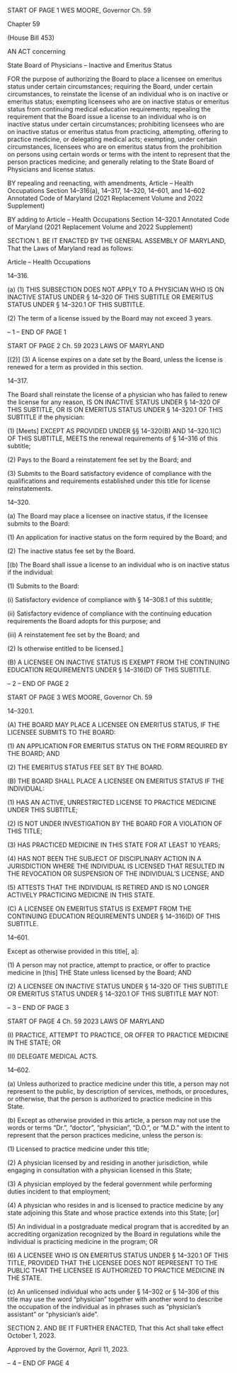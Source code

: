 START OF PAGE 1
WES MOORE, Governor Ch. 59

Chapter 59

(House Bill 453)

AN ACT concerning

State Board of Physicians – Inactive and Emeritus Status

FOR the purpose of authorizing the Board to place a licensee on emeritus status under
certain circumstances; requiring the Board, under certain circumstances, to
reinstate the license of an individual who is on inactive or emeritus status;
exempting licensees who are on inactive status or emeritus status from continuing
medical education requirements; repealing the requirement that the Board issue a
license to an individual who is on inactive status under certain circumstances;
prohibiting licensees who are on inactive status or emeritus status from practicing,
attempting, offering to practice medicine, or delegating medical acts; exempting,
under certain circumstances, licensees who are on emeritus status from the
prohibition on persons using certain words or terms with the intent to represent that
the person practices medicine; and generally relating to the State Board of
Physicians and license status.

BY repealing and reenacting, with amendments,
Article – Health Occupations
Section 14–316(a), 14–317, 14–320, 14–601, and 14–602
Annotated Code of Maryland
(2021 Replacement Volume and 2022 Supplement)

BY adding to
Article – Health Occupations
Section 14–320.1
Annotated Code of Maryland
(2021 Replacement Volume and 2022 Supplement)

SECTION 1. BE IT ENACTED BY THE GENERAL ASSEMBLY OF MARYLAND,
That the Laws of Maryland read as follows:

Article – Health Occupations

14–316.

(a) (1) THIS SUBSECTION DOES NOT APPLY TO A PHYSICIAN WHO IS ON
INACTIVE STATUS UNDER § 14–320 OF THIS SUBTITLE OR EMERITUS STATUS UNDER
§ 14–320.1 OF THIS SUBTITLE.

(2) The term of a license issued by the Board may not exceed 3 years.

– 1 –
END OF PAGE 1

START OF PAGE 2
Ch. 59 2023 LAWS OF MARYLAND

[(2)] (3) A license expires on a date set by the Board, unless the license is
renewed for a term as provided in this section.

14–317.

The Board shall reinstate the license of a physician who has failed to renew the
license for any reason, IS ON INACTIVE STATUS UNDER § 14–320 OF THIS SUBTITLE,
OR IS ON EMERITUS STATUS UNDER § 14–320.1 OF THIS SUBTITLE if the physician:

(1) [Meets] EXCEPT AS PROVIDED UNDER §§ 14–320(B) AND
14–320.1(C) OF THIS SUBTITLE, MEETS the renewal requirements of § 14–316 of this
subtitle;

(2) Pays to the Board a reinstatement fee set by the Board; and

(3) Submits to the Board satisfactory evidence of compliance with the
qualifications and requirements established under this title for license reinstatements.

14–320.

(a) The Board may place a licensee on inactive status, if the licensee submits to
the Board:

(1) An application for inactive status on the form required by the Board;
and

(2) The inactive status fee set by the Board.

[(b) The Board shall issue a license to an individual who is on inactive status if the
individual:

(1) Submits to the Board:

(i) Satisfactory evidence of compliance with § 14–308.1 of this
subtitle;

(ii) Satisfactory evidence of compliance with the continuing
education requirements the Board adopts for this purpose; and

(iii) A reinstatement fee set by the Board; and

(2) Is otherwise entitled to be licensed.]

(B) A LICENSEE ON INACTIVE STATUS IS EXEMPT FROM THE CONTINUING
EDUCATION REQUIREMENTS UNDER § 14–316(D) OF THIS SUBTITLE.

– 2 –
END OF PAGE 2

START OF PAGE 3
WES MOORE, Governor Ch. 59

14–320.1.

(A) THE BOARD MAY PLACE A LICENSEE ON EMERITUS STATUS, IF THE
LICENSEE SUBMITS TO THE BOARD:

(1) AN APPLICATION FOR EMERITUS STATUS ON THE FORM
REQUIRED BY THE BOARD; AND

(2) THE EMERITUS STATUS FEE SET BY THE BOARD.

(B) THE BOARD SHALL PLACE A LICENSEE ON EMERITUS STATUS IF THE
INDIVIDUAL:

(1) HAS AN ACTIVE, UNRESTRICTED LICENSE TO PRACTICE MEDICINE
UNDER THIS SUBTITLE;

(2) IS NOT UNDER INVESTIGATION BY THE BOARD FOR A VIOLATION
OF THIS TITLE;

(3) HAS PRACTICED MEDICINE IN THIS STATE FOR AT LEAST 10
YEARS;

(4) HAS NOT BEEN THE SUBJECT OF DISCIPLINARY ACTION IN A
JURISDICTION WHERE THE INDIVIDUAL IS LICENSED THAT RESULTED IN THE
REVOCATION OR SUSPENSION OF THE INDIVIDUAL’S LICENSE; AND

(5) ATTESTS THAT THE INDIVIDUAL IS RETIRED AND IS NO LONGER
ACTIVELY PRACTICING MEDICINE IN THIS STATE.

(C) A LICENSEE ON EMERITUS STATUS IS EXEMPT FROM THE CONTINUING
EDUCATION REQUIREMENTS UNDER § 14–316(D) OF THIS SUBTITLE.

14–601.

Except as otherwise provided in this title[, a]:

(1) A person may not practice, attempt to practice, or offer to practice
medicine in [this] THE State unless licensed by the Board; AND

(2) A LICENSEE ON INACTIVE STATUS UNDER § 14–320 OF THIS
SUBTITLE OR EMERITUS STATUS UNDER § 14–320.1 OF THIS SUBTITLE MAY NOT:

– 3 –
END OF PAGE 3

START OF PAGE 4
Ch. 59 2023 LAWS OF MARYLAND

(I) PRACTICE, ATTEMPT TO PRACTICE, OR OFFER TO PRACTICE
MEDICINE IN THE STATE; OR

(II) DELEGATE MEDICAL ACTS.

14–602.

(a) Unless authorized to practice medicine under this title, a person may not
represent to the public, by description of services, methods, or procedures, or otherwise,
that the person is authorized to practice medicine in this State.

(b) Except as otherwise provided in this article, a person may not use the words
or terms “Dr.”, “doctor”, “physician”, “D.O.”, or “M.D.” with the intent to represent that the
person practices medicine, unless the person is:

(1) Licensed to practice medicine under this title;

(2) A physician licensed by and residing in another jurisdiction, while
engaging in consultation with a physician licensed in this State;

(3) A physician employed by the federal government while performing
duties incident to that employment;

(4) A physician who resides in and is licensed to practice medicine by any
state adjoining this State and whose practice extends into this State; [or]

(5) An individual in a postgraduate medical program that is accredited by
an accrediting organization recognized by the Board in regulations while the individual is
practicing medicine in the program; OR

(6) A LICENSEE WHO IS ON EMERITUS STATUS UNDER § 14–320.1 OF
THIS TITLE, PROVIDED THAT THE LICENSEE DOES NOT REPRESENT TO THE PUBLIC
THAT THE LICENSEE IS AUTHORIZED TO PRACTICE MEDICINE IN THE STATE.

(c) An unlicensed individual who acts under § 14–302 or § 14–306 of this title may
use the word “physician” together with another word to describe the occupation of the
individual as in phrases such as “physician’s assistant” or “physician’s aide”.

SECTION 2. AND BE IT FURTHER ENACTED, That this Act shall take effect
October 1, 2023.

Approved by the Governor, April 11, 2023.

– 4 –
END OF PAGE 4